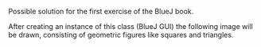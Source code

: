Possible solution for the first exercise of the BlueJ book.

After creating an instance of this class (BlueJ GUI) the following image will be drawn, consisting of geometric figures like squares and triangles.